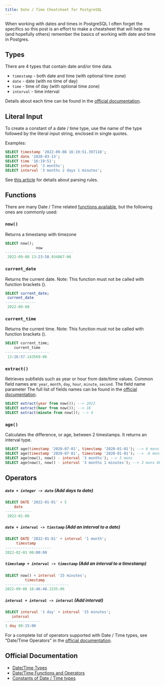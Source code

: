 ```yaml
---
title: Date / Time Cheatsheet for PostgreSQL
---
```


When working with dates and times in PostgreSQL I often forget the specifics so this post is an effort to make a cheatsheet that will help me (and hopefully others) remember the basics of working with date and time in Postgres.

## Types

There are 4 types that contain date and/or time data.

- `timestamp` - both date and time (with optional time zone)
- `date` - date (with no time of day)
- `time` - time of day (with optional time zone)
- `interval` - time interval

Details about each time can be found in the [official documentation](https://www.postgresql.org/docs/current/datatype-datetime.html).

## Literal Input

To create a constant of a date / time type, use the name of the type followed by the literal input string, enclosed in single quotes.

Examples:

```sql
SELECT timestamp '2022-09-08 16:19:51.397118';
SELECT date '2020-03-13';
SELECT time '16:19:51';
SELECT interval '3 months';
SELECT interval '3 months 2 days 1 minutes';
```

See [this article](https://www.postgresql.org/docs/current/datetime-appendix.html) for details about parsing rules.


## Functions

There are many Date / Time related [functions available](https://www.postgresql.org/docs/current/functions-datetime.html), but the following ones are commonly used:

### `now()`

Returns a timestamp with timezone

```sql
SELECT now();
              now
-------------------------------
 2022-09-08 13:23:58.934867-06
```

### `current_date`

Returns the current date.  Note: This function must not be called with function brackets ().

```sql
SELECT current_date;
 current_date
--------------
 2022-09-08
```

### `current_time`

Returns the current time.  Note: This function must not be called with function brackets ().

```sql
SELECT current_time;
    current_time
--------------------
 13:26:57.143569-06
 ```

### `extract()`

 Retrieves subfields such as year or hour from date/time values.  Common field names are: `year`, `month`, `day`, `hour`, `minute`, `second`.  The field name parameter   The full list of fields names can be found in the [official documentation](https://www.postgresql.org/docs/current/functions-datetime.html#FUNCTIONS-DATETIME-EXTRACT).

 ```sql
SELECT extract(year from now()); --> 2022
SELECT extract(hour from now()); --> 16
SELECT extract(minute from now()); --> 4
 ```

### `age()`

Calculates the difference, or age, between 2 timestamps.  It returns an interval type.

 ```sql
SELECT age(timestamp '2020-07-01', timestamp '2020-01-01'); --> 6 mons
SELECT age(timestamp '2020-07-01', timestamp '2020-01-01'); --> -6 mons
SELECT age(now(), now() - interval '3 months'); --> 3 mons
SELECT age(now(), now() - interval '3 months 1 minutes'); --> 3 mons 00:01:00
 ```

## Operators

##### `date + integer -> date` (Add days to date)
```sql
SELECT DATE '2022-01-01' + 5
    date
------------
 2022-01-06
 ```

 ##### `date + interval -> timstamp` (Add an interval to a date)
 ```sql
 SELECT DATE '2022-01-01' + interval '1 month';
      timestamp
---------------------
 2022-02-01 00:00:00
 ```

 ##### `timestamp + interval -> timestamp` (Add an interval to a timestamp)
 ```sql
 SELECT now() + interval '15 minutes';
          timestamp
-----------------------------
 2022-09-08 16:46:48.1535-06
 ```

  ##### `interval + interval -> interval` (Add interval)
 ```sql
 SELECT interval '1 day' + interval '15 minutes';
    interval
----------------
 1 day 00:15:00
 ```

 For a complete list of operators supported with Date / Time types, see "Date/Time Operators" in the [official documentation](https://www.postgresql.org/docs/current/functions-datetime.html#FUNCTIONS-DATETIME-CURRENT).

## Official Documentation
- [Date/Time Types](https://www.postgresql.org/docs/current/datatype-datetime.html)
- [Date/Time Functions and Operators](https://www.postgresql.org/docs/current/functions-datetime.html)
- [Constants of Date / Time types](https://www.postgresql.org/docs/current/sql-syntax-lexical.html#SQL-SYNTAX-CONSTANTS-GENERIC)
